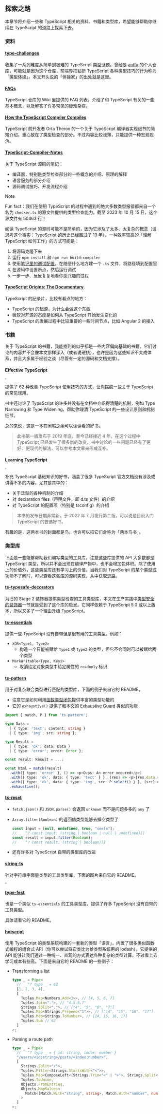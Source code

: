 ## 探索之路

本章节将介绍一些和 TypeScript 相关的资料、书籍和类型库，希望能够帮助你继续在 TypeScript 的道路上探索下去。

### 资料

#### [type-challenges](https://github.com/type-challenges/type-challenges)

收集了一系列难度从简单到极难的 TypeScript 类型谜题。曾经是 [antfu](https://github.com/antfu) 的个人仓库，可能就是因为这个仓库，前端界把钻研 TypeScript 各种类型技巧的行为称为「类型体操」。本文开头说的「体操家」的出处就是这里。

#### [FAQs](https://github.com/microsoft/TypeScript/wiki/FAQ)

TypeScript 仓库的 Wiki 里提供的 FAQ 列表，介绍了和 TypeScript 有关的一些基本概念，以及解答了许多常见的疑难杂症。

#### [How the TypeScript Compiler Compiles](https://www.youtube.com/watch?v=X8k_4tZ16qU&list=PLYUbsZda9oHu-EiIdekbAzNO0-pUM5Iqj&index=5)

TypeScript 前开发者 Orta Therox 的一个关于 TypeScript 编译器实现细节的简短介绍，重心放在了类型检查的部分。不过内容比较浅薄，只能提供一种宏观视角。

#### [TypeScript-Compiler-Notes](https://github.com/microsoft/TypeScript-Compiler-Notes)

关于 TypeScript 源码的笔记：

- 编译器，特别是类型检查部分的一些概念的介绍、原理的解释
- 语言服务的部分介绍
- 源码调试技巧、开发流程介绍

> [!NOTE]
> Fun fact：我们在使用 TypeScript 的过程中遇到的绝大多数类型报错都来自一个名为 `checker.ts` 的源文件提供的类型检查能力。截至 2023 年 10 月 15 日，这个源文件有 50463 行！

阅读 TypeScript 的源码可能不是简单的，因为它涉及了太多、太复杂的概念（请思考这个事实：TypeScript 的历史已经超过了 13 年）。一种效率较高的「理解 TypeScript 如何工作」的方式可能是：

1. 将源码克隆下来
2. 运行 `npm install` 和 `npm run build:compiler`
3. 使用[笔记里的调试配置](https://github.com/microsoft/TypeScript-Compiler-Notes/blob/main/systems/debugging/settings.md#hard-coded-file)，在随便什么地方建一个 `.ts` 文件，将路径填到配置里
4. 在源码中设置断点，然后运行调试
5. 一步一步、反反复复地看你感兴趣的过程

#### [TypeScript Origins: The Documentary](https://www.youtube.com/watch?v=U6s2pdxebSo)

TypeScript 的纪录片，比较有看点的地方：

- TypeScript 的起源，为什么会做这个东西
- 微软对开源的态度是如何从 TypeScript 开始发生变化的
- TypeScript 的发展过程中比较重要的一些时间节点，比如 Angular 2 的接入

### 书籍

关于 TypeScript 的书籍，我能找到的似乎都是一些内容偏向基础的书籍。它们讨论的内容并不会像本文那样深入（或者说硬核），也许是因为这些知识不太成体系，并且大多属于经验之谈（尽管有一定的源码和文档支撑）。

#### Effective TypeScript

<img src="./assets/chapter5/effective_typescript.png" style="zoom: 25%;" />

提供了 62 种改善 TypeScript 使用技巧的方式，让你摆脱一些关于 TypeScript 的常见误用。

书中还讨论了 TypeScript 的许多并没有在文档中介绍得清楚的机制，例如 Type Narrowing 和 Type Widening，帮助你理清 TypeScript 的一些设计原则和机制细节。

总的来说，这是一本在闲暇之余可以读读看的好书。

> 此书第一版发布于 2019 年底，至今已经接近 4 年，在这个过程中 TypeScript 已经发生了很多新的改变。书中讨论的一些问题已经有了更好、更现代的解法，可以参考本文章来形成互补。

#### Learning TypeScript

<img src="./assets/chapter5/learning_typescript.png" style="zoom:25%;" />

补充 TypeScript 基础知识的好书，涵盖了很多 TypeScript 官方文档没有涉及或讲得不多的内容，尤其是其中的：

- 关于泛型的各种机制的介绍
- 对 declaration files（声明文件，即 d.ts 文件）的介绍
- 对 TypeScript 的配置项（特别是 tsconfig）的介绍

> 本书的发布日期非常新，于 2022 年 7 月发行第二版，可以说是目前入门 TypeScript 的首选好书。

有趣的是，这两本书的封面都是鸟，也许可以把它们合称为「两本鸟书」。

### 类型库

下面是一些能够帮助我们编写类型的工具库，注意这些库提供的 API 大多数都是 TypeScript 类型，所以并不会出现在编译产物中，也不会增加包体积。除了使用上的价值外，这些类型库还有学习上的价值，当我们对 TypeScript 的某个类型或功能不了解时，可以查看这些库的源码实现，从中获取思路。

#### [ts-typesafe-decorators](https://github.com/sorgloomer/ts-typesafe-decorators)

为旧的 Stage 2 装饰器提供类型检查的工具类型库，本文在生产实践中[类型安全的装饰器](TODO)一节就是受到了这个库的启发。它同样依赖于 TypeScript 5.0 或以上版本，所以又多了一个理由升级 TypeScript。

#### [ts-essentials](https://github.com/ts-essentials/ts-essentials)

提供一些 TypeScript 没有自带但是很有用的工具类型。例如：

- `XOR<Type1, Type2>`
  - 构造一个只能被赋给 `Type1` 或 `Type2` 的类型，但它不会同时可以被赋给两个类型
- `MarkWritable<Type, Keys>`
  - 取消给定对象类型中给定属性的 `readonly` 标识

#### [ts-pattern](https://github.com/gvergnaud/ts-pattern)

用于对复杂联合类型进行匹配的类型库，下面的例子来自它的 README。

- 注意它是如何利用[函数类型闭包](TODO)提供丰富的类型功能的
- 它的 `exhaustive()` 提供了和本文的 [Exhaustive Guard](TODO) 类似的功能

```typescript
import { match, P } from 'ts-pattern';

type Data =
  | { type: 'text'; content: string }
  | { type: 'img'; src: string };

type Result =
  | { type: 'ok'; data: Data }
  | { type: 'error'; error: Error };

const result: Result = ...;

const html = match(result)
  .with({ type: 'error' }, () => <p>Oups! An error occured</p>)
  .with({ type: 'ok', data: { type: 'text' } }, (res) => <p>{res.data.content}</p>)
  .with({ type: 'ok', data: { type: 'img', src: P.select() } }, (src) => <img src={src} />)
  .exhaustive();
```

#### [ts-reset](https://github.com/total-typescript/ts-reset)

- `fetch.json()` 和 `JSON.parse()` 会返回 `unknown` 而不是问题多多的 `any` 了

- `Array.filter(Boolean)` 的返回值类型能够去掉空类型了

  ```typescript
  const input = [null, undefined, true, "seele"];
  //    ^? const input: (string | boolean | null | undefined)[]
  const result = input.filter(Boolean);
  //    ^? const result: (string | boolean)[]
  ```

- 还有许多对 TypeScript 自带的类型库的改进

#### [string-ts](https://github.com/gustavoguichard/string-ts)

针对字符串字面量类型的工具类型库，下面的图片来自它的 README。

<img src="./assets/chapter5/string_ts.gif" style="zoom:33%;" />

#### [type-fest](https://github.com/sindresorhus/type-fest)

也是一个类似 `ts-essentials` 的工具类型库，提供了许多 TypeScript 没有自带的工具类型。

具体请看它的 README。

#### [hotscript](https://github.com/gvergnaud/hotscript)

使用 TypeScript 的类型系统构建的一套新的类型「语言」，内置了很多类似函数式编程的组合式 API（你可以尝试将它类比为给类型系统用的 lodash）。它提供的 API 能够让我们通过一种统一、直观的方式表达各种复杂的类型计算，不过看上去学习成本有些高。下面是来自它的 README 的一些例子：

- Transforming a list

  ```typescript
  type _ = Pipe<
    //   ^? type _ = 62
    [1, 2, 3, 4],
    [
      Tuples.Map<Numbers.Add<3>>, // [4, 5, 6, 7]
      Tuples.Join<".">, // "4.5.6.7"
      Strings.Split<".">, // ["4", "5", "6", "7"]
      Tuples.Map<Strings.Prepend<"1">>, // ["14", "15", "16", "17"]
      Tuples.Map<Strings.ToNumber>, // [14, 15, 16, 17]
      Tuples.Sum // 62
    ]
  >;
  ```

- Parsing a route path

  ```typescript
  type _ = Pipe<
    //   ^? type _ = { id: string, index: number }
    "/users/<id:string>/posts/<index:number>",
    [
      Strings.Split<"/">,
      Tuples.Filter<Strings.StartsWith<"<">>,
      Tuples.Map<ComposeLeft<[Strings.Trim<"<" | ">">, Strings.Split<":">]>>,
      Tuples.ToUnion,
      Objects.FromEntries,
      Objects.MapValues<
        Match<[Match.With<"string", string>, Match.With<"number", number>]>
      >
    ]
  >;
  ```
